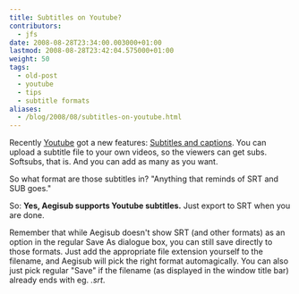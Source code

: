 ```yaml
---
title: Subtitles on Youtube?
contributors:
  - jfs
date: 2008-08-28T23:34:00.003000+01:00
lastmod: 2008-08-28T23:42:04.575000+01:00
weight: 50
tags:
  - old-post
  - youtube
  - tips
  - subtitle formats
aliases:
  - /blog/2008/08/subtitles-on-youtube.html
---
```


Recently [Youtube](http://www.youtube.com/) got a new features: [Subtitles and captions](http://help.youtube.com/support/youtube/bin/answer.py?answer=100079&topic=15328). You can upload a subtitle file to your own videos, so the viewers can get subs. Softsubs, that is. And you can add as many as you want.

So what format are those subtitles in? "Anything that reminds of SRT and SUB goes."

So: **Yes, Aegisub supports Youtube subtitles.** Just export to SRT when you are done.

Remember that while Aegisub doesn't show SRT (and other formats) as an option in the regular Save As dialogue box, you can still save directly to those formats. Just add the appropriate file extension yourself to the filename, and Aegisub will pick the right format automagically.
You can also just pick regular "Save" if the filename (as displayed in the window title bar) already ends with eg. *.srt*.
